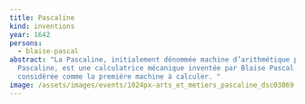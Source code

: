 ```yaml
---
title: Pascaline
kind: inventions
year: 1642
persons:
  - blaise-pascal
abstract: "La Pascaline, initialement dénommée machine d’arithmétique puis roue
  Pascaline, est une calculatrice mécanique inventée par Blaise Pascal et
  considérée comme la première machine à calculer. "
image: /assets/images/events/1024px-arts_et_metiers_pascaline_dsc03869.jpg
---
```

